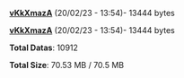 [**vKkXmazA**](/data/vKkXmazA.txt) (20/02/23 - 13:54)- 13444 bytes

[**vKkXmazA**](/data/vKkXmazA.txt) (20/02/23 - 13:54)- 13444 bytes

**Total Datas**: 10912

**Total Size**: 70.53 MB / 70.5 MB